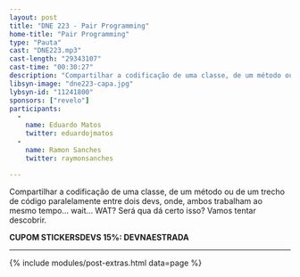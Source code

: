 ```yaml
---
layout: post
title: "DNE 223 - Pair Programming"
home-title: "Pair Programming"
type: "Pauta"
cast: "DNE223.mp3"
cast-length: "29343107"
cast-time: "00:30:27"
description: "Compartilhar a codificação de uma classe, de um método ou de um trecho de código paralelamente entre dois devs, onde, ambos trabalham ao mesmo tempo... wait... WAT? Será qua dá certo isso? Vamos tentar descobrir."
libsyn-image: "dne223-capa.jpg"
lybsyn-id: "11241800"
sponsors: ["revelo"]
participants:
  -
    name: Eduardo Matos
    twitter: eduardojmatos
  -
    name: Ramon Sanches
    twitter: raymonsanches

---
```


Compartilhar a codificação de uma classe, de um método ou de um trecho de código paralelamente entre dois devs, onde, ambos trabalham ao mesmo tempo... wait... WAT? Será qua dá certo isso? Vamos tentar descobrir.

<strong>CUPOM STICKERSDEVS 15%: DEVNAESTRADA</strong>
<br>

---

{% include modules/post-extras.html data=page %}
